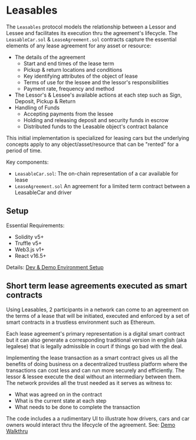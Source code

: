 
# Leasables 

The `Leasables` protocol models the relationship between a Lessor and Lessee and facilitates its execution thru the agreement's lifecycle. The `LeasableCar.sol` & `LeaseAgreement.sol` contracts capture the essential elements of any lease agreement for any asset or resource:

* The details of the agreement
  * Start and end times of the lease term
  * Pickup & return locations and conditions
  * Key identifying attributes of the object of lease
  * Terms of use for the lessee and the lessor's responsibilities
  * Payment rate, frequency and method
* The Lessor's & Lessee's available actions at each step such as Sign, Deposit, Pickup & Return
* Handling of Funds
  * Accepting payments from the lessee
  * Holding and releasing deposit and security funds in escrow
  * Distributed funds to the Leasable object's contract balance

This initial implementation is specialized for leasing cars but the underlying concepts apply to any object/asset/resource that can be "rented" for a period of time.

Key components:
* `LeasableCar.sol`: The on-chain representation of a car available for lease
* `LeaseAgreement.sol` An agreement for a limited term contract between a LeasableCar and driver
  
## Setup

Essential Requirements:
* Solidity v5+
* Truffle v5+
* Web3.js v1+
* React v16.5+

Details: [Dev & Demo Environment Setup](docs/dev_env_setup.md)

## Short term lease agreements executed as smart contracts

Using Leasables, 2 participants in a network can come to an agreement on the terms of a lease that will be initiated, executed and enforced by a set of smart contracts in a trustless environment such as Ethereum.

Each lease agreement's primary representation is a digital smart contract but it can also generate a corresponding traditional version in english (aka legalese) that is legally admissible in court if things go bad with the deal.

Implementing the lease transaction as a smart contract gives us all the benefits of doing business on a decentralized trustless platform where the transactions can cost less and can run more securely and efficiently. The lessor & lessee execute the deal without an intermediary between them. The network provides all the trust needed as it serves as witness to:
* What was agreed on in the contract
* What is the current state at each step
* What needs to be done to complete the transaction

The code includes a a rudimentary UI to illustrate how drivers, cars and car owners would interact thru the lifecycle of the agreement. See: [Demo Walkthru](docs/demo_walkthru.md)
